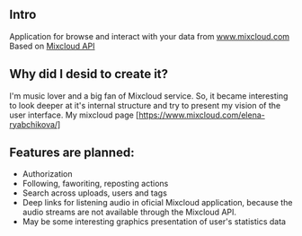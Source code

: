 ## Intro
Application for browse and interact with your data from www.mixcloud.com
Based on [Mixcloud API](https://www.mixcloud.com/developers/)

## Why did I desid to create it?
I'm music lover and a big fan of Mixcloud service. So, it became interesting to look deeper at it's internal structure and try to present my vision of the user interface.
My mixcloud page [https://www.mixcloud.com/elena-ryabchikova/]

## Features are planned:
- Authorization
- Following, faworiting, reposting actions
- Search across uploads, users and tags
- Deep links for listening audio in oficial Mixcloud application, because the audio streams are not available through the Mixcloud API.
- May be some interesting graphics presentation of user's statistics data
